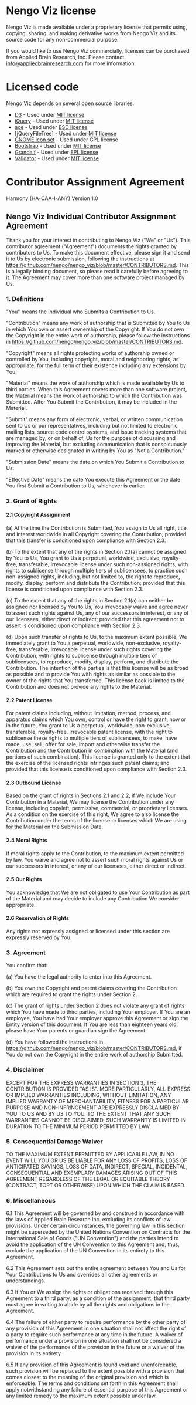 Nengo Viz license
=================

Nengo Viz is made available under a proprietary license that permits
using, copying, sharing, and making derivative works
from Nengo Viz and its source code for any non-commercial purpose.

If you would like to use Nengo Viz commercially, licenses can be
purchased from Applied Brain Research, Inc. Please contact
info@appliedbrainresearch.com for more information.

Licensed code
=============

Nengo Viz depends on several open source libraries.

* [D3](http://d3js.org/) - Used under
  [MIT license](https://github.com/mbostock/d3/blob/master/LICENSE)
* [jQuery](http://jquery.com/) - Used under
  [MIT license](https://github.com/jquery/jquery/blob/master/MIT-LICENSE.txt)
* [ace](http://ace.c9.io/) - Used under
  [BSD license](https://github.com/ajaxorg/ace/blob/master/LICENSE)
* [jQueryFileTree] - Used under
  [MIT license](http://www.abeautifulsite.net/blog/2008/03/jquery-file-tree/)
* [GNOME icon set](http://commons.wikimedia.org/wiki/GNOME_Desktop_icons) -
  Used under GPL license
* [Bootstrap](http://getbootstrap.com/) - Used under
  [MIT license](https://raw.githubusercontent.com/twbs/bootstrap/master/LICENSE)
* [Grandalf](https://github.com/bdcht/grandalf) - Used under
  [EPL license](https://github.com/bdcht/grandalf/blob/master/LICENSE)
* [Validator](https://github.com/1000hz/bootstrap-validator) - Used under
  [MIT license](http://www.abeautifulsite.net/blog/2008/03/jquery-file-tree/)

Contributor Assignment Agreement
================================

Harmony (HA-CAA-I-ANY) Version 1.0

Nengo Viz Individual Contributor Assignment Agreement
-----------------------------------------------------

Thank you for your interest in contributing to Nengo Viz ("We" or
"Us"). This contributor agreement ("Agreement") documents the rights
granted by contributors to Us. To make this document effective, please
sign it and send it to Us by electronic submission, following the
instructions at
<https://github.com/nengo/nengo_viz/blob/master/CONTRIBUTORS.md>.
This is a legally binding document, so please read it carefully before
agreeing to it. The Agreement may cover more than one software project
managed by Us.

### 1. Definitions

"You" means the individual who Submits a Contribution to Us.

"Contribution" means any work of authorship that is Submitted by You
to Us in which You own or assert ownership of the Copyright. If You do
not own the Copyright in the entire work of authorship, please follow
the instructions in
<https://github.com/nengo/nengo_viz/blob/master/CONTRIBUTORS.md>.

"Copyright" means all rights protecting works of authorship owned or
controlled by You, including copyright, moral and neighboring rights,
as appropriate, for the full term of their existence including any
extensions by You.

"Material" means the work of authorship which is made available by Us
to third parties. When this Agreement covers more than one software
project, the Material means the work of authorship to which the
Contribution was Submitted. After You Submit the Contribution, it may
be included in the Material.

"Submit" means any form of electronic, verbal, or written
communication sent to Us or our representatives, including but not
limited to electronic mailing lists, source code control systems, and
issue tracking systems that are managed by, or on behalf of, Us for
the purpose of discussing and improving the Material, but excluding
communication that is conspicuously marked or otherwise designated in
writing by You as "Not a Contribution."

"Submission Date" means the date on which You Submit a Contribution to
Us.

"Effective Date" means the date You execute this Agreement or the date
You first Submit a Contribution to Us, whichever is earlier.

### 2. Grant of Rights

#### 2.1 Copyright Assignment

(a) At the time the Contribution is Submitted, You assign to Us all
right, title, and interest worldwide in all Copyright covering the
Contribution; provided that this transfer is conditioned upon
compliance with Section 2.3.

(b) To the extent that any of the rights in Section 2.1(a) cannot be
assigned by You to Us, You grant to Us a perpetual, worldwide,
exclusive, royalty-free, transferable, irrevocable license under such
non-assigned rights, with rights to sublicense through multiple tiers
of sublicensees, to practice such non-assigned rights, including, but
not limited to, the right to reproduce, modify, display, perform and
distribute the Contribution; provided that this license is conditioned
upon compliance with Section 2.3.

(c) To the extent that any of the rights in Section 2.1(a) can neither
be assigned nor licensed by You to Us, You irrevocably waive and agree
never to assert such rights against Us, any of our successors in
interest, or any of our licensees, either direct or indirect; provided
that this agreement not to assert is conditioned upon compliance with
Section 2.3.

(d) Upon such transfer of rights to Us, to the maximum extent
possible, We immediately grant to You a perpetual, worldwide,
non-exclusive, royalty-free, transferable, irrevocable license under
such rights covering the Contribution, with rights to sublicense
through multiple tiers of sublicensees, to reproduce, modify, display,
perform, and distribute the Contribution. The intention of the parties
is that this license will be as broad as possible and to provide You
with rights as similar as possible to the owner of the rights that You
transferred. This license back is limited to the Contribution and does
not provide any rights to the Material.

#### 2.2 Patent License

For patent claims including, without limitation, method, process, and
apparatus claims which You own, control or have the right to grant,
now or in the future, You grant to Us a perpetual, worldwide,
non-exclusive, transferable, royalty-free, irrevocable patent license,
with the right to sublicense these rights to multiple tiers of
sublicensees, to make, have made, use, sell, offer for sale, import
and otherwise transfer the Contribution and the Contribution in
combination with the Material (and portions of such combination). This
license is granted only to the extent that the exercise of the
licensed rights infringes such patent claims; and provided that this
license is conditioned upon compliance with Section 2.3.

#### 2.3 Outbound License

Based on the grant of rights in Sections 2.1 and 2.2, if We include
Your Contribution in a Material, We may license the Contribution under
any license, including copyleft, permissive, commercial, or
proprietary licenses. As a condition on the exercise of this right, We
agree to also license the Contribution under the terms of the license
or licenses which We are using for the Material on the Submission
Date.

#### 2.4 Moral Rights

If moral rights apply to the Contribution, to the maximum extent
permitted by law, You waive and agree not to assert such moral rights
against Us or our successors in interest, or any of our licensees,
either direct or indirect.

#### 2.5 Our Rights

You acknowledge that We are not obligated to use Your Contribution as
part of the Material and may decide to include any Contribution We
consider appropriate.

#### 2.6 Reservation of Rights

Any rights not expressly assigned or licensed under this section are
expressly reserved by You.

### 3. Agreement

You confirm that:

(a) You have the legal authority to enter into this Agreement.

(b) You own the Copyright and patent claims covering the Contribution
which are required to grant the rights under Section 2.

(c) The grant of rights under Section 2 does not violate any grant of
rights which You have made to third parties, including Your employer.
If You are an employee, You have had Your employer approve this
Agreement or sign the Entity version of this document. If You are less
than eighteen years old, please have Your parents or guardian sign the
Agreement.

(d) You have followed the instructions in
<https://github.com/nengo/nengo_viz/blob/master/CONTRIBUTORS.md>,
if You do not own the Copyright in the entire work of authorship
Submitted.

### 4. Disclaimer

EXCEPT FOR THE EXPRESS WARRANTIES IN SECTION 3, THE CONTRIBUTION IS
PROVIDED "AS IS". MORE PARTICULARLY, ALL EXPRESS OR IMPLIED WARRANTIES
INCLUDING, WITHOUT LIMITATION, ANY IMPLIED WARRANTY OF
MERCHANTABILITY, FITNESS FOR A PARTICULAR PURPOSE AND NON-INFRINGEMENT
ARE EXPRESSLY DISCLAIMED BY YOU TO US AND BY US TO YOU. TO THE EXTENT
THAT ANY SUCH WARRANTIES CANNOT BE DISCLAIMED, SUCH WARRANTY IS
LIMITED IN DURATION TO THE MINIMUM PERIOD PERMITTED BY LAW.

### 5. Consequential Damage Waiver

TO THE MAXIMUM EXTENT PERMITTED BY APPLICABLE LAW, IN NO EVENT WILL
YOU OR US BE LIABLE FOR ANY LOSS OF PROFITS, LOSS OF ANTICIPATED
SAVINGS, LOSS OF DATA, INDIRECT, SPECIAL, INCIDENTAL, CONSEQUENTIAL
AND EXEMPLARY DAMAGES ARISING OUT OF THIS AGREEMENT REGARDLESS OF THE
LEGAL OR EQUITABLE THEORY (CONTRACT, TORT OR OTHERWISE) UPON WHICH THE
CLAIM IS BASED.

### 6. Miscellaneous

6.1 This Agreement will be governed by and construed in accordance
with the laws of Applied Brain Research Inc. excluding its conflicts
of law provisions. Under certain circumstances, the governing law in
this section might be superseded by the United Nations Convention on
Contracts for the International Sale of Goods ("UN Convention") and
the parties intend to avoid the application of the UN Convention to
this Agreement and, thus, exclude the application of the UN Convention
in its entirety to this Agreement.

6.2 This Agreement sets out the entire agreement between You and Us
for Your Contributions to Us and overrides all other agreements or
understandings.

6.3 If You or We assign the rights or obligations received through
this Agreement to a third party, as a condition of the assignment,
that third party must agree in writing to abide by all the rights and
obligations in the Agreement.

6.4 The failure of either party to require performance by the other
party of any provision of this Agreement in one situation shall not
affect the right of a party to require such performance at any time in
the future. A waiver of performance under a provision in one situation
shall not be considered a waiver of the performance of the provision
in the future or a waiver of the provision in its entirety.

6.5 If any provision of this Agreement is found void and
unenforceable, such provision will be replaced to the extent possible
with a provision that comes closest to the meaning of the original
provision and which is enforceable. The terms and conditions set forth
in this Agreement shall apply notwithstanding any failure of essential
purpose of this Agreement or any limited remedy to the maximum extent
possible under law.
